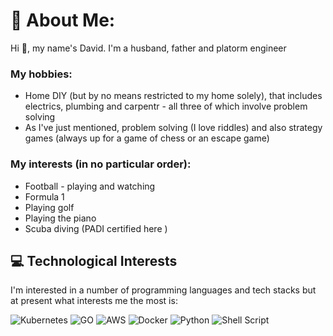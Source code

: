 
<!---
dtlight/dtlight is a ✨ special ✨ repository because its `README.md` (this file) appears on your GitHub profile.
You can click the Preview link to take a look at your changes.
--->

# 💫 About Me:
Hi 👋, my name's David. I'm a husband, father and platorm engineer

### My hobbies: 
* Home DIY (but by no means restricted to my home solely), that includes electrics, plumbing and carpentr - all three of which involve problem solving
* As I've just mentioned, problem solving (I love riddles) and also strategy games (always up for a game of chess or an escape game)

### My interests (in no particular order):
* Football - playing and watching
* Formula 1
* Playing golf
* Playing the piano
* Scuba diving (PADI certified here )

## 💻 Technological Interests
I'm interested in a number of programming languages and tech stacks but at present what interests me the most is:

![Kubernetes](https://img.shields.io/badge/kubernetes-%23326ce5.svg?style=for-the-badge&logo=kubernetes&logoColor=white) ![GO](https://img.shields.io/badge/Go-00ADD8?logo=Go&logoColor=white&style=for-the-badge) ![AWS](https://img.shields.io/badge/AWS-%23FF9900.svg?style=for-the-badge&logo=amazon-aws&logoColor=white) ![Docker](https://img.shields.io/badge/docker-%230db7ed.svg?style=for-the-badge&logo=docker&logoColor=white) ![Python](https://img.shields.io/badge/python-3670A0?style=for-the-badge&logo=python&logoColor=ffdd54) ![Shell Script](https://img.shields.io/badge/shell_script-%23121011.svg?style=for-the-badge&logo=gnu-bash&logoColor=white)
